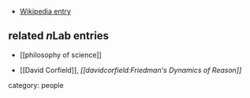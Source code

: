 

* [Wikipedia entry](http://en.wikipedia.org/wiki/Michael_Friedman_%28philosopher%29)

## related $n$Lab entries

* [[philosophy of science]]

* [[David Corfield]], _[[davidcorfield:Friedman's Dynamics of Reason]]_


category: people
